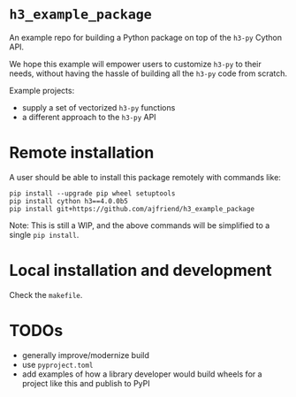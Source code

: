 # `h3_example_package`

An example repo for building a Python package on top of the `h3-py` Cython API.

We hope this example will empower users to customize `h3-py` to their needs,
without having the hassle of building all the `h3-py` code from scratch.

Example projects:

- supply a set of vectorized `h3-py` functions
- a different approach to the `h3-py` API

# Remote installation

A user should be able to install this package remotely with commands like:

```
pip install --upgrade pip wheel setuptools
pip install cython h3==4.0.0b5
pip install git+https://github.com/ajfriend/h3_example_package
```

Note: This is still a WIP, and the above commands will be simplified to a single `pip install`.

# Local installation and development

Check the `makefile`.

# TODOs

- generally improve/modernize build
- use `pyproject.toml`
- add examples of how a library developer would build wheels for a project like this and publish to PyPI
